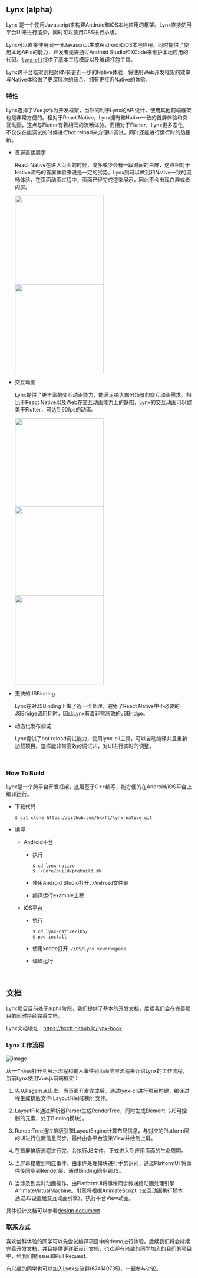 ## Lynx (alpha)

Lynx 是一个使用Javascript来构建Android和iOS本地应用的框架。Lynx直接使用平台UI来进行渲染，同时可以使用CSS进行排版。

Lynx可以直接使用同一份Javascript生成Android和iOS本地应用，同时提供了使用本地APIs的能力，开发者无需通过Android Studio和XCode来维护本地应用的代码。[`lynx-cli`](https://github.com/hxxft/lynx-cli)提供了基本工程模版以及编译打包工具。

Lynx跨平台框架则相对RN有更近一步的Native体验，将使用Web开发框架的效率与Native体验做了更深层次的结合，拥有更接近Native的体验。



### 特性

Lynx选择了Vue.js作为开发框架，当然的利于Lynx的API设计，使用其他前端框架也是非常方便的。相对于React Native，Lynx拥有和Native一致的首屏体验和交互动画，这点与Flutter有着相同的流畅体验。而相对于Flutter，Lynx更多态化，不仅仅在能调试的时候进行hot reload来方便UI调试，同时还能进行运行时的热更新。

- 首屏直接展示

  React Native在进入页面的时候，或多或少会有一段时间的白屏，这点相对于Native流畅的首屏体验来说是一定的劣势。Lynx则可以做到和Native一致的流畅体验，在页面动画过程中，页面已经完成渲染展示，因此不会出现白屏或者闪屏。

  <img src="https://hxxft.github.io/lynx-book/images/about_page2.gif" width="240"/> <img src="https://hxxft.github.io/lynx-book/images/about_page1.gif" width="240"/>  

- 交互动画

  Lynx提供了更丰富的交互动画能力，能满足绝大部分场景的交互动画需求。相比于React Native以及Web在交互动画能力上的缺陷，Lynx的交互动画可以媲美于Flutter，可达到60fps的动画。

  <img src="https://hxxft.github.io/lynx-book/images/about_animation1.gif" width="240"/> <img src="https://hxxft.github.io/lynx-book/images/about_animation2.gif" width="240"/> <img src="https://hxxft.github.io/lynx-book/images/about_animation3.gif" width="240"/>

- 更快的JSBinding

  Lynx在对JSBinding上做了近一步处理，避免了React Native中不必要的JSBridge调用耗时，因此Lynx有着非常高效的JSBridge。

- 动态化发布调试

  Lynx提供了hot reload调试能力，使用lynx-cli工具，可以自动编译并且重新加载项目。这样能非常高效的调试UI，对UI进行实时的调整。

  ​

### How To Build

  Lynx是一个跨平台开发框架，底层基于C++编写，能方便的在Android/iOS平台上编译运行。

* 下载代码

  ```shell
  $ git clone https://github.com/hxxft/lynx-native.git
  ```

* 编译
    * Android平台  

      * 执行

        ```shell
        $ cd lynx-native
        $ ./Core/build/prebuild.sh
        ```

      * 使用Android Studio打开`./Android`文件夹

      * 编译运行example工程

    * iOS平台

        * 执行

          ```shell
          $ cd lynx-native/iOS/
          $ pod install
          ```

      * 使用xcode打开`./iOS/lynx.xcworkspace`

      * 编译运行

        ​

## 文档

Lynx项目目前处于alpha阶段，我们提供了基本的开发文档，后续我们会在完善项目的同时持续完善文档。

Lynx文档地址：https://hxxft.github.io/lynx-book



### Lynx工作流程

![image](https://hxxft.github.io/lynx-book/design-doc/images/lynx-native-design.png)

从一个页面打开到展示流程和输入事件到页面响应流程来介绍Lynx的工作流程，当前Lynx使用Vue.js前端框架：

1. 先从Page节点出发。当页面开发完成后，通过lynx-cli进行项目构建，编译过程生成排版文件(LayoutFile)和执行文件。

2. LayoutFile通过解析器Parser生成RenderTree，同时生成Element（JS可控制的元素，处于Binding模块）。

3. RenderTree通过排版引擎LayoutEngine计算布局信息，与对应的Platform层的UI进行位置信息同步，最终由各平台渲染View并绘制上屏。

4. 在首屏排版流程进行完，会执行JS文件，正式进入到应用页面的生命周期。

5. 当屏幕接收到响应事件，由事件处理模块进行手势识别，通过PlatformUI 将事件传同步到Render层，通过Binding同步到JS。

6. 当涉及到实时动画操作，由PlatformUI将事件同步传递给动画处理引擎AnimateVirtualMachine。引擎将根据AnimateScript（交互动画执行脚本，通过JS设置给交互动画引擎），执行平台View动画。

具体设计文档可以参看[design document](https://hxxft.github.io/lynx-book/design-doc/lynx-native-design.html)




### 联系方式

喜欢尝鲜体验的同学可以先尝试编译项目中的demo进行体验。后续我们将会持续完善开发文档，并且提供更详细设计文档，也欢迎有兴趣的同学加入的我们的项目中，给我们提Issue和Pull Request。 

有兴趣的同学也可以加入Lynx交流群(674140735)，一起参与讨论。

